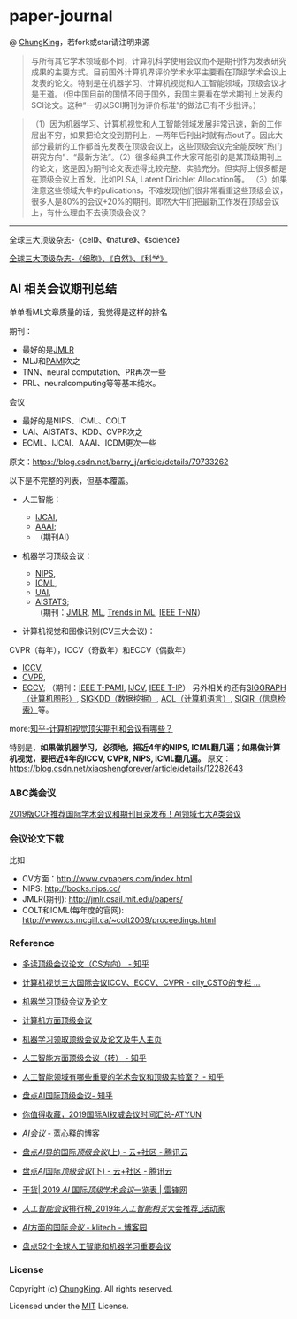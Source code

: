 # paper-journal

@ [ChungKing](https://github.com/HuangCongQing/paper-journal)，若fork或star请注明来源


>与所有其它学术领域都不同，计算机科学使用会议而不是期刊作为发表研究成果的主要方式。目前国外计算机界评价学术水平主要看在顶级学术会议上发表的论文。特别是在机器学习、计算机视觉和人工智能领域，顶级会议才是王道。（但中国目前的国情不同于国外，我国主要看在学术期刊上发表的SCI论文。这种“一切以SCI期刊为评价标准”的做法已有不少批评。） 

>（1）因为机器学习、计算机视觉和人工智能领域发展非常迅速，新的工作层出不穷，如果把论文投到期刊上，一两年后刊出时就有点out了。因此大部分最新的工作都首先发表在顶级会议上，这些顶级会议完全能反映“热门研究方向”、“最新方法”。（2）很多经典工作大家可能引的是某顶级期刊上的论文，这是因为期刊论文表述得比较完整、实验充分。但实际上很多都是在顶级会议上首发。比如PLSA, Latent Dirichlet Allocation等。
（3）如果注意这些领域大牛的pulications，不难发现他们很非常看重这些顶级会议，很多人是80%的会议+20%的期刊。即然大牛们把最新工作发在顶级会议上，有什么理由不去读顶级会议？



-----------

全球三大顶级杂志-《cell》、《nature》、《science》

[全球三大顶级杂志-《细胞》、《自然》、《科学》](http://blog.sina.com.cn/s/blog_a057802b0102vigu.html)

## AI 相关会议期刊总结

单单看ML文章质量的话，我觉得是这样的排名

期刊：
* 最好的是[JMLR](http://www.jmlr.org/)
* MLJ和[PAMI](https://ieeexplore.ieee.org/xpl/RecentIssue.jsp?punumber=34)次之
* TNN、neural computation、PR再次一些
* PRL、neuralcomputing等等基本纯水。

会议
* 最好的是NIPS、ICML、COLT
* UAI、AISTATS、KDD、CVPR次之
* ECML、IJCAI、AAAI、ICDM更次一些

原文：https://blog.csdn.net/barry_j/article/details/79733262 

以下是不完整的列表，但基本覆盖。
* 人工智能：

    * [IJCAI](https://www.ijcai.org/),
    * [AAAI](https://aaai.org/Conferences/conferences.php); 
    * （期刊AI）

* 机器学习顶级会议：

  * [NIPS](https://nips.cc/), 
  * [ICML](https://icml.cc/), 
  * [UAI](http://www.auai.org/), 
  * [AISTATS](https://www.aistats.org/);  
 （期刊：[JMLR](http://www.jmlr.org/), [ML](https://www.datalearner.com/journal/ML), [Trends in ML](), [IEEE T-NN]()）

* 计算机视觉和图像识别(CV三大会议)：

CVPR（每年），ICCV（奇数年）和ECCV（偶数年）

  * [ICCV](http://openaccess.thecvf.com/menu.py), 
  * [CVPR](http://openaccess.thecvf.com/menu.py), 
  * [ECCV](https://www.thecvf.com/); 
    （期刊：[IEEE T-PAMI](https://ieeexplore.ieee.org/xpl/RecentIssue.jsp?punumber=34), [IJCV](http://www.ijcv.org/), [IEEE T-IP](https://ieeexplore.ieee.org/xpl/RecentIssue.jsp?punumber=83)）
另外相关的还有[SIGGRAPH（计算机图形）](https://www.siggraph.org/), [SIGKDD（数据挖掘）](http://www.sigkdd.org/), [ACL（计算机语言）](http://www.acl2019.org/EN/index.xhtml), [SIGIR（信息检索）](https://sigir.org/)等。

more:[知乎-计算机视觉顶尖期刊和会议有哪些？](https://www.zhihu.com/question/37687006/answer/104582592)


特别是，**如果做机器学习，必须地，把近4年的NIPS, ICML翻几遍；如果做计算机视觉，要把近4年的ICCV, CVPR, NIPS, ICML翻几遍。**
原文：https://blog.csdn.net/xiaoshengforever/article/details/12282643

### ABC类会议

[2019版CCF推荐国际学术会议和期刊目录发布！AI领域七大A类会议](https://cloud.tencent.com/developer/article/1424716)



### 会议论文下载


比如
* CV方面：http://www.cvpapers.com/index.html
* NIPS: http://books.nips.cc/
* JMLR(期刊): http://jmlr.csail.mit.edu/papers/
* COLT和ICML(每年度的官网): http://www.cs.mcgill.ca/~colt2009/proceedings.html







### Reference

*  [ 多读顶级会议论文（CS方向） - 知乎](https://zhuanlan.zhihu.com/p/37353099)
 * [计算机视觉三大国际会议ICCV、ECCV、CVPR - cily_CSTO的专栏 ...](https://blog.csdn.net/cily_CSTO/article/details/50132711)
* [机器学习顶级会议及论文](https://blog.csdn.net/barry_j/article/details/79733262)
* [计算机方面顶级会议](https://blog.csdn.net/xiaoshengforever/article/details/12282643)
* [机器学习领取顶级会议及论文及牛人主页](https://blog.csdn.net/Barry_J/article/details/79733262)
* [ 人工智能方面顶级会议（转） - 知乎](https://zhuanlan.zhihu.com/p/25153492)
* [人工智能领域有哪些重要的学术会议和顶级实验室？ - 知乎](https://www.zhihu.com/question/31617024)
*  [ 盘点AI国际顶级会议- 知乎](https://zhuanlan.zhihu.com/p/51749414)
* [你值得收藏，2019国际AI权威会议时间汇总-ATYUN](https://www.atyun.com/34815.html)
*  [*AI会议* - 蓝心释的博客](https://blog.csdn.net/nineship/article/details/86478254)
*  [盘点*AI*界的国际*顶级会议*(上) - 云+社区 - 腾讯云](https://cloud.tencent.com/developer/news/363510)
* [盘点*AI*国际*顶级会议*(下) - 云+社区 - 腾讯云](https://cloud.tencent.com/developer/news/366946)
* [干货| 2019 *AI* 国际*顶级*学术*会议*一览表 | 雷锋网](https://www.leiphone.com/news/201811/moY0Du4LlokN31Gy.html)
* [*人工智能会议*排行榜_2019年*人工智能相关*大会推荐_活动家](https://www.huodongjia.com/tag/1464/)
*  [*AI*方面的国际*会议* - klitech - 博客园](https://www.cnblogs.com/klitech/p/6686374.html)



* [盘点52个全球人工智能和机器学习重要会议](https://mp.weixin.qq.com/s?__biz=MzA3MzI4MjgzMw==&mid=2650734172&idx=1&sn=048724545897fb8d70fd5f0efea54b09&chksm=871b3a22b06cb334bb01ff5acbdcc8da76cfed55c0e3778d1ba8c177cb5c599c421582b59879&scene=0&pass_ticket=GvgnQBNA5rAsSIXeoQ8w5M3aDOFb90K868Pp5Ad89Nt0roUpqJYJjPe3MNeSO287#rd)







### License

Copyright (c) [ChungKing](https://github.com/HuangCongQing/paper-journal). All rights reserved.

Licensed under the [MIT](./LICENSE) License.

